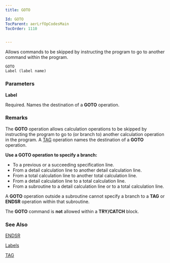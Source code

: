 ```yaml
---
title: GOTO

Id: GOTO
TocParent: aerLrfOpCodesMain
TocOrder: 1110


---
```


Allows commands to be skipped by instructing the program to go to another command within the program. 

```
GOTO
Label (label name)
```

### Parameters

**Label** 

Required. Names the destination of a **GOTO** operation.


### Remarks
The **GOTO** operation allows calculation operations to be skipped by instructing the program to go to (or branch to) another calculation operation in the program. A [TAG](TAG.html) operation names the destination of a **GOTO** operation. 

**Use a GOTO operation to specify a branch:** 

- To a previous or a succeeding specification line.
- From a detail calculation line to another detail calculation line.
- From a total calculation line to another total calculation line.
- From a detail calculation line to a total calculation line.
- From a subroutine to a detail calculation line or to a total calculation line.

A **GOTO** operation outside a subroutine cannot specify a branch to a **TAG** or **ENDSR** operation within that subroutine. 

The **GOTO** command is **not** allowed within a **TRY/CATCH** block. 

### See Also
[ENDSR](ENDSR.html)

[Labels](Labels.html)

[TAG](TAG.html) 
